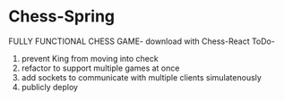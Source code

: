 # Chess-Spring

FULLY FUNCTIONAL CHESS GAME- download with Chess-React 
ToDo- 
1. prevent King from moving into check
2. refactor to support multiple games at once
3. add sockets to communicate with multiple clients simulatenously
4. publicly deploy
